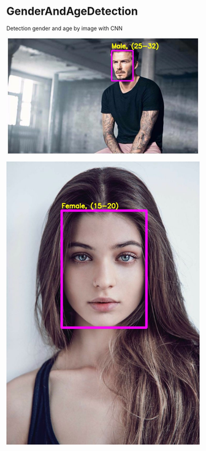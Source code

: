 # GenderAndAgeDetection
Detection gender and age by image with CNN

![alt text](Male-(25-32).jpg)

![alt text](Female-(15-20).jpg)

